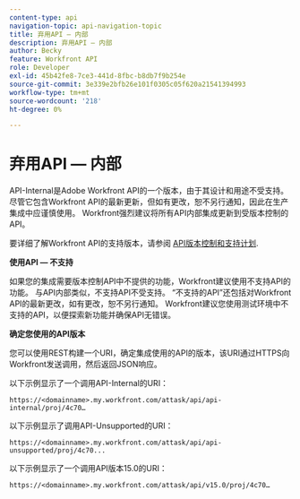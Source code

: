 ```yaml
---
content-type: api
navigation-topic: api-navigation-topic
title: 弃用API — 内部
description: 弃用API — 内部
author: Becky
feature: Workfront API
role: Developer
exl-id: 45b42fe8-7ce3-441d-8fbc-b8db7f9b254e
source-git-commit: 3e339e2bfb26e101f0305c05f620a21541394993
workflow-type: tm+mt
source-wordcount: '218'
ht-degree: 0%

---
```


# 弃用API — 内部

API-Internal是Adobe Workfront API的一个版本，由于其设计和用途不受支持。 尽管它包含Workfront API的最新更新，但如有更改，恕不另行通知，因此在生产集成中应谨慎使用。 Workfront强烈建议将所有API内部集成更新到受版本控制的API。

要详细了解Workfront API的支持版本，请参阅 [API版本控制和支持计划](../../wf-api/api/api-version-support-schedule.md).

**使用API — 不支持**

如果您的集成需要版本控制API中不提供的功能，Workfront建议使用不支持API的功能。 与API内部类似，不支持API不受支持。 “不支持的API”还包括对Workfront API的最新更改，如有更改，恕不另行通知。 Workfront建议您使用测试环境中不支持的API，以便探索新功能并确保API无错误。

**确定您使用的API版本**

您可以使用REST构建一个URI，确定集成使用的API的版本，该URI通过HTTPS向Workfront发送调用，然后返回JSON响应。

以下示例显示了一个调用API-Internal的URI：

```
https://<domainname>.my.workfront.com/attask/api/api-internal/proj/4c70…
```

以下示例显示了调用API-Unsupported的URI：

```
https://<domainname>.my.workfront.com/attask/api/api-unsupported/proj/4c70...
```

以下示例显示了一个调用API版本15.0的URI：

```
https://<domainname>.my.workfront.com/attask/api/v15.0/proj/4c70…
```
